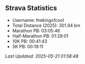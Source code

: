 


## Strava Statistics

- Username: thekingofcool
- Total Distance (2025): 301.94 km
- Marathon PB: 03:05:46
- Half-Marathon PB: 01:28:01
- 10K PB: 00:41:43
- 5K PB: 00:19:11

*Last Updated: 2025-05-21 01:58:48*
